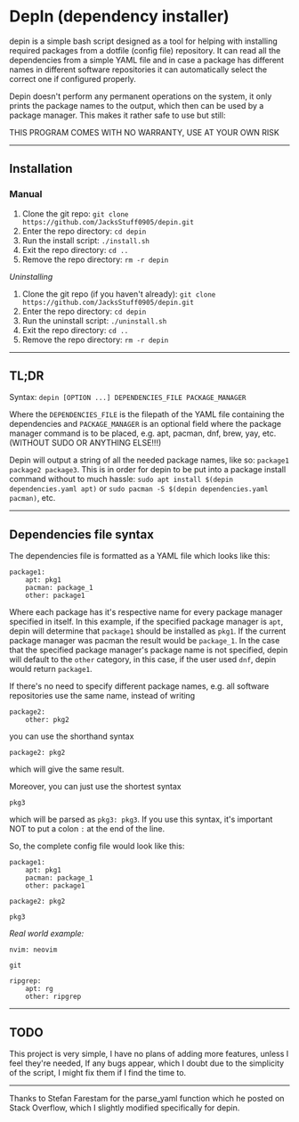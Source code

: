 # DepIn (dependency installer)

depin is a simple bash script designed as a tool for helping with installing required packages from a dotfile (config file) repository.
It can read all the dependencies from a simple YAML file and in case a package has different names in different software repositories it can automatically select the correct one if configured properly.

Depin doesn't perform any permanent operations on the system, it only prints the package names to the output, which then can be used by a package manager. This makes it rather safe to use but still:

THIS PROGRAM COMES WITH NO WARRANTY, USE AT YOUR OWN RISK

---

## Installation

### Manual
1. Clone the git repo: `git clone https://github.com/JacksStuff0905/depin.git`
2. Enter the repo directory: `cd depin`
3. Run the install script: `./install.sh`
4. Exit the repo directory: `cd ..`
5. Remove the repo directory: `rm -r depin`

*Uninstalling*
1. Clone the git repo (if you haven't already): `git clone https://github.com/JacksStuff0905/depin.git`
2. Enter the repo directory: `cd depin`
3. Run the uninstall script: `./uninstall.sh`
4. Exit the repo directory: `cd ..`
5. Remove the repo directory: `rm -r depin`

---

## TL;DR

Syntax:
    `depin [OPTION ...] DEPENDENCIES_FILE PACKAGE_MANAGER`

Where the `DEPENDENCIES_FILE` is the filepath of the YAML file containing the dependencies and `PACKAGE_MANAGER` is an optional field where the package manager command is to be placed, e.g. apt, pacman, dnf, brew, yay, etc. (WITHOUT SUDO OR ANYTHING ELSE!!!)

Depin will output a string of all the needed package names, like so: `package1 package2 package3`. This is in order for depin to be put into a package install command without to much hassle: `sudo apt install $(depin dependencies.yaml apt)` or `sudo pacman -S $(depin dependencies.yaml pacman)`, etc.

---

## Dependencies file syntax

The dependencies file is formatted as a YAML file which looks like this:
```
package1:
    apt: pkg1
    pacman: package_1
    other: package1
```

Where each package has it's respective name for every package manager specified in itself. In this example, if the specified package manager is `apt`, depin will determine that `package1` should be installed as `pkg1`. If the current package manager was pacman the result would be `package_1`. In the case that the specified package manager's package name is not specified, depin will default to the `other` category, in this case, if the user used `dnf`, depin would return `package1`.

If there's no need to specify different package names, e.g. all software repositories use the same name, instead of writing
```
package2:
    other: pkg2
```
you can use the shorthand syntax
```
package2: pkg2
```
which will give the same result.

Moreover, you can just use the shortest syntax
```
pkg3
```
which will be parsed as `pkg3: pkg3`. If you use this syntax, it's important NOT to put a colon `:` at the end of the line.

So, the complete config file would look like this:
```
package1:
    apt: pkg1
    pacman: package_1
    other: package1

package2: pkg2

pkg3
```

*Real world example:*
```
nvim: neovim

git

ripgrep:
    apt: rg
    other: ripgrep
```

---

## TODO

This project is very simple, I have no plans of adding more features, unless I feel they're needed, If any bugs appear, which I doubt due to the simplicity of the script, I might fix them if I find the time to.

---

Thanks to Stefan Farestam for the parse_yaml function which he posted on Stack Overflow, which I slightly modified specifically for depin.
